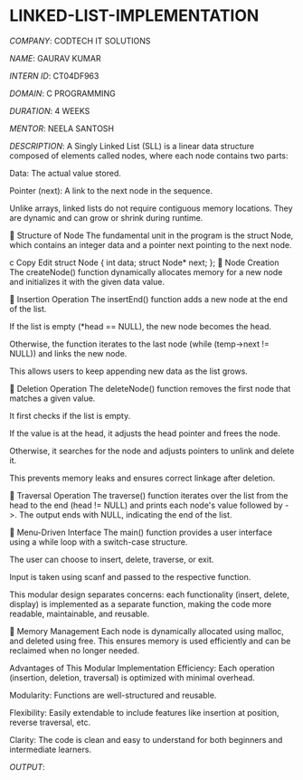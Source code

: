 # LINKED-LIST-IMPLEMENTATION

*COMPANY*: CODTECH IT SOLUTIONS

*NAME*: GAURAV KUMAR

*INTERN ID*: CT04DF963

*DOMAIN*: C PROGRAMMING

*DURATION*: 4 WEEKS

*MENTOR*: NEELA SANTOSH

*DESCRIPTION*: A Singly Linked List (SLL) is a linear data structure composed of elements called nodes, where each node contains two parts:

Data: The actual value stored.

Pointer (next): A link to the next node in the sequence.

Unlike arrays, linked lists do not require contiguous memory locations. They are dynamic and can grow or shrink during runtime.

🔹 Structure of Node
The fundamental unit in the program is the struct Node, which contains an integer data and a pointer next pointing to the next node.

c
Copy
Edit
struct Node {
    int data;
    struct Node* next;
};
🔹 Node Creation
The createNode() function dynamically allocates memory for a new node and initializes it with the given data value.

🔹 Insertion Operation
The insertEnd() function adds a new node at the end of the list.

If the list is empty (*head == NULL), the new node becomes the head.

Otherwise, the function iterates to the last node (while (temp->next != NULL)) and links the new node.

This allows users to keep appending new data as the list grows.

🔹 Deletion Operation
The deleteNode() function removes the first node that matches a given value.

It first checks if the list is empty.

If the value is at the head, it adjusts the head pointer and frees the node.

Otherwise, it searches for the node and adjusts pointers to unlink and delete it.

This prevents memory leaks and ensures correct linkage after deletion.

🔹 Traversal Operation
The traverse() function iterates over the list from the head to the end (head != NULL) and prints each node's value followed by ->. The output ends with NULL, indicating the end of the list.

🔹 Menu-Driven Interface
The main() function provides a user interface using a while loop with a switch-case structure.

The user can choose to insert, delete, traverse, or exit.

Input is taken using scanf and passed to the respective function.

This modular design separates concerns: each functionality (insert, delete, display) is implemented as a separate function, making the code more readable, maintainable, and reusable.

🔹 Memory Management
Each node is dynamically allocated using malloc, and deleted using free. This ensures memory is used efficiently and can be reclaimed when no longer needed.

 Advantages of This Modular Implementation
Efficiency: Each operation (insertion, deletion, traversal) is optimized with minimal overhead.

Modularity: Functions are well-structured and reusable.

Flexibility: Easily extendable to include features like insertion at position, reverse traversal, etc.

Clarity: The code is clean and easy to understand for both beginners and intermediate learners.

*OUTPUT*:

